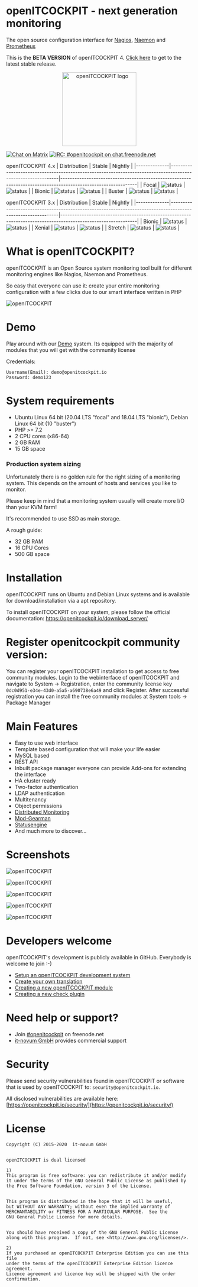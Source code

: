 # openITCOCKPIT - next generation monitoring

The open source configuration interface for [Nagios](https://www.nagios.org/), [Naemon](http://www.naemon.org/) and [Prometheus](https://prometheus.io/)

This is the **BETA VERSION** of openITCOCKPIT 4. [Click here](https://github.com/it-novum/openITCOCKPIT/tree/3.x-master) to get to the latest stable release.

<center>
<img src="https://openitcockpit.io/img/openitcockpit_logo_webseite_weisse_kacheln_nur_logo.svg" alt="openITCOCKPIT logo" width="auto" height="200">
</center>


[![Chat on Matrix](https://img.shields.io/badge/style-matrix-blue.svg?style=flat&label=chat)](https://riot.im/app/#/room/#openitcockpit:matrix.org)
[![IRC: #openitcockpit on chat.freenode.net](https://img.shields.io/badge/%23openitcockpit-freenode-blue.svg)](https://kiwiirc.com/client/chat.freenode.net/#openitcockpit)

openITCOCKPIT 4.x 
| Distribution | Stable                                                                                                      | Nightly                                                                                                      |
|--------------|-------------------------------------------------------------------------------------------------------------|--------------------------------------------------------------------------------------------------------------|
| Focal       | ![status](https://drone.openitcockpit.io/buildStatus/icon?job=openitcockpit-packages%2Fstable&style=flat-square)  | ![status](https://drone.openitcockpit.io/buildStatus/icon?job=openitcockpit-packages%2Fnightly&style=flat-square)  |
| Bionic       | ![status](https://drone.openitcockpit.io/buildStatus/icon?job=openitcockpit-packages%2Fstable&style=flat-square)  | ![status](https://drone.openitcockpit.io/buildStatus/icon?job=openitcockpit-packages%2Fnightly&style=flat-square)  |
| Buster      | ![status](https://drone.openitcockpit.io/buildStatus/icon?job=openitcockpit-packages%2Fstable&style=flat-square) | ![status](https://drone.openitcockpit.io/buildStatus/icon?job=openitcockpit-packages%2Fnightly&style=flat-square) |

openITCOCKPIT 3.x 
| Distribution | Stable                                                                                                      | Nightly                                                                                                      |
|--------------|-------------------------------------------------------------------------------------------------------------|--------------------------------------------------------------------------------------------------------------|
| Bionic       | ![status](https://jenkins.it-novum.com/buildStatus/icon?job=bionic-openitcockpit-stable&style=flat-square)  | ![status](https://jenkins.it-novum.com/buildStatus/icon?job=bionic-openitcockpit-nightly&style=flat-square)  |
| Xenial       | ![status](https://jenkins.it-novum.com/buildStatus/icon?job=xenial-openitcockpit-stable&style=flat-square)  | ![status](https://jenkins.it-novum.com/buildStatus/icon?job=xenial-openitcockpit-nightly&style=flat-square)  |
| Stretch      | ![status](https://jenkins.it-novum.com/buildStatus/icon?job=stretch-openitcockpit-stable&style=flat-square) | ![status](https://jenkins.it-novum.com/buildStatus/icon?job=stretch-openitcockpit-nightly&style=flat-square) |


# What is openITCOCKPIT?
openITCOCKPIT is an Open Source system monitoring tool built for different monitoring engines like Nagios, Naemon and Prometheus.

So easy that everyone can use it: create your entire monitoring configuration with a few clicks due to our smart interface written in PHP

![openITCOCKPIT](screenshots/dashboard_v4.png?raw=true "openITCOCKPIT")

# Demo
Play around with our [Demo](https://demo.openitcockpit.io/) system. Its equipped with the majority of modules that you will get with the community license

Credentials:
````
Username(Email): demo@openitcockpit.io
Password: demo123
````

# System requirements
* Ubuntu Linux 64 bit (20.04 LTS "focal" and 18.04 LTS "bionic"), Debian Linux 64 bit (10 "buster")
* PHP >= 7.2
* 2 CPU cores (x86-64)
* 2 GB RAM
* 15 GB space

### Production system sizing
Unfortunately there is no golden rule for the right sizing of a monitoring system. This depends on the amount of hosts and services you like to monitor.

Please keep in mind that a monitoring system usually will create more I/O than your KVM farm!

It's recommended to use SSD as main storage.

A rough guide:
* 32 GB RAM
* 16 CPU Cores
* 500 GB space

# Installation
openITCOCKPIT runs on Ubuntu and Debian Linux systems and is available for download/installation via a apt repository.

To install openITCOCKPIT on your system, please follow the official documentation: https://openitcockpit.io/download_server/

# Register openitcockpit community version:

You can register your openITCOCKPIT installation to get access to free community modules.
Login to the webinterface of openITCOCKPIT and navigate to System -> Registration,
enter the community license key `0dc0d951-e34e-43d0-a5a5-a690738e6a49` and click Register.
After successful registration you can install the free community modules at System tools -> Package Manager

# Main Features
* Easy to use web interface
* Template based configuration that will make your life easier
* MySQL based
* REST API
* Inbuilt package manager everyone can provide Add-ons for extending the interface
* HA cluster ready
* Two-factor authentication
* LDAP authentication
* Multitenancy
* Object permissions
* [Distributed Monitoring](http://www.it-novum.com/blog/distributed-monitoring-mit-openitcockpit-phpnsta/)
* [Mod-Gearman](http://mod-gearman.org/)
* [Statusengine](http://statusengine.org/)
* And much more to discover...

# Screenshots

![openITCOCKPIT](screenshots/timeline.png?raw=true "Timeline")

![openITCOCKPIT](screenshots/mapmodule.png?raw=true "Maps")

![openITCOCKPIT](screenshots/event_correlation.png?raw=true "Event correlation")

![openITCOCKPIT](screenshots/downtime_report.png?raw=true "Downtime report")

![openITCOCKPIT](screenshots/current_state_report.png?raw=true "Current state report")


# Developers welcome
openITCOCKPIT's development is publicly available in GitHub. Everybody is welcome to join :-)

- [Setup an openITCOCKPIT development system](https://docs.it-novum.com/display/ODE/Creating+a+openITCOCKPIT+Development+System)
- [Create your own translation](https://docs.it-novum.com/display/ODE/Create+your+own+openITCOCKPIT+translation)
- [Creating a new openITCOCKPIT module](https://docs.it-novum.com/display/ODE/Creating+a+new+openITCOCKPIT+Module)
- [Creating a new check plugin](https://docs.it-novum.com/display/ODE/Creating+a+new+openITCOCKPIT+check+plugin)

# Need help or support?
* Join [#openitcockpit](http://webchat.freenode.net/?channels=openitcockpit) on freenode.net
* [it-novum GmbH](https://it-novum.com/en/it-service-management/openitcockpit/openitcockpit-enterprise-subscription-license) provides commercial support

# Security
Please send security vulnerabilities found in openITCOCKPIT or software that is used by openITCOCKPIT to: `security@openitcockpit.io`.

All disclosed vulnerabilities are available here: [https://openitcockpit.io/security/](https://openitcockpit.io/security/)

# License
```
Copyright (C) 2015-2020  it-novum GmbH


openITCOCKPIT is dual licensed

1)
This program is free software: you can redistribute it and/or modify
it under the terms of the GNU General Public License as published by
the Free Software Foundation, version 3 of the License.


This program is distributed in the hope that it will be useful,
but WITHOUT ANY WARRANTY; without even the implied warranty of
MERCHANTABILITY or FITNESS FOR A PARTICULAR PURPOSE.  See the
GNU General Public License for more details.


You should have received a copy of the GNU General Public License
along with this program.  If not, see <http://www.gnu.org/licenses/>.

2)
If you purchased an openITCOCKPIT Enterprise Edition you can use this file
under the terms of the openITCOCKPIT Enterprise Edition licence agreement.
Licence agreement and licence key will be shipped with the order
confirmation.
```

